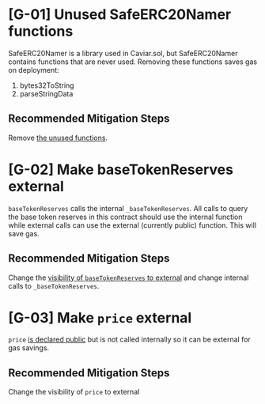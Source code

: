 # [G-01] Unused SafeERC20Namer functions

SafeERC20Namer is a library used in Caviar.sol, but SafeERC20Namer contains functions that are never used. Removing these functions saves gas on deployment:
1. bytes32ToString
2. parseStringData

## Recommended Mitigation Steps

Remove [the unused functions](https://github.com/code-423n4/2022-12-caviar/blob/main/src/lib/SafeERC20Namer.sol#L10-L44).

# [G-02] Make baseTokenReserves external

`baseTokenReserves` calls the internal `_baseTokenReserves`. All calls to query the base token reserves in this contract should use the internal function while external calls can use the external (currently public) function. This will save gas.

## Recommended Mitigation Steps

Change the [visibility of `baseTokenReserves` to external](https://github.com/code-423n4/2022-12-caviar/blob/main/src/Pair.sol#L379) and change internal calls to `_baseTokenReserves`.

# [G-03] Make `price` external

`price` [is declared public](https://github.com/code-423n4/2022-12-caviar/blob/main/src/Pair.sol#L390) but is not called internally so it can be external for gas savings.

## Recommended Mitigation Steps

Change the visibility of `price` to external